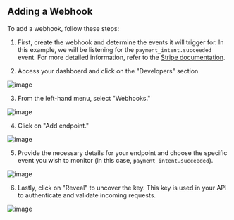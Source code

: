 ## Adding a Webhook

To add a webhook, follow these steps:

1. First, create the webhook and determine the events it will trigger for. In this example, we will be listening for the `payment_intent.succeeded` event. For more detailed information, refer to the [Stripe documentation](https://stripe.com/docs/webhooks).

2. Access your dashboard and click on the "Developers" section.

![image](https://github.com/BlackstoneStudio/Blackstone-Code-Standards/assets/26130533/b8a5e207-ee88-46ba-9b9e-779ff1c5808b)


3. From the left-hand menu, select "Webhooks."

![image](https://github.com/BlackstoneStudio/Blackstone-Code-Standards/assets/26130533/4b269a36-aafa-43bc-90b4-46722664bb0a)


4. Click on "Add endpoint."

![image](https://github.com/BlackstoneStudio/Blackstone-Code-Standards/assets/26130533/d2ff64cc-488f-43a9-8f98-9951804c7d29)


5. Provide the necessary details for your endpoint and choose the specific event you wish to monitor (in this case, `payment_intent.succeeded`).

![image](https://github.com/BlackstoneStudio/Blackstone-Code-Standards/assets/26130533/99c9c574-9c5a-4767-a13e-45af84ce965c)


6. Lastly, click on "Reveal" to uncover the key. This key is used in your API to authenticate and validate incoming requests.

![image](https://github.com/BlackstoneStudio/Blackstone-Code-Standards/assets/26130533/54d7dc7d-a9c9-45e9-b012-632203a6bb8e)
